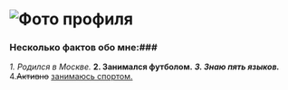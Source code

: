 # ![Фото профиля](https://img.repetit.ru/teachers/136866/photo/photo_sqr_lrg.jpg?ts=638463765319570000) 

### Несколько фактов обо мне:### 

*1. Родился в Москве.*
**2. Занимался футболом.**
***3. Знаю пять языков.***
4.~~Активно~~ <u>занимаюсь спортом.</u>
